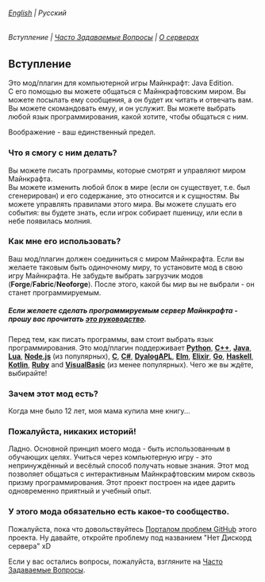 ###### [English](/README.md) | Русский
###### Вступление | [Часто Задаваемые Вопросы](FAQ_ru.md) | [О серверах](SERVER_README_ru.md)

## Вступление

Это мод/плагин для компьютерной игры Майнкрафт: Java Edition.\
С его помощью вы можете общаться с Майнкрафтовским миром. Вы можете посылать ему сообщения, а он будет их читать и отвечать вам. Вы можете скомандовать емуу, и он услужит. Вы можете выбрать любой язык программирования, какой хотите, чтобы общаться с ним.

Воображение - ваш единственный предел.

### Что я смогу с ним делать?

Вы можете писать программы, которые смотрят и управляют миром Майнкрафта.\
Вы можете изменить любой блок в мире (если он существует, т.е. был сгенерирован) и его содержание, это относится и к сущностям. Вы можете управлять правилами этого мира. Вы можете слушать его события: вы будете знать, если игрок собирает пшеницу, или если в небе появилась молния.

### Как мне его использовать?

Ваш мод/плагин должен соединиться с миром Майнкрафта. Если вы желаете таковым быть одиночному миру, то установите мод в свою игру Майнкрафта. Не забудьте выбрать загрузчик модов (**Forge**/**Fabric**/**Neoforge**). После этого, какой бы мир вы не выбрали - он станет программируемым.
##### Если желаете сделать программируемым сервер Майнкрафта - прошу вас прочитать [это руководство](SERVER_README_ru.md).

Перед тем, как писать программы, вам стоит выбрать язык программирования. Это мод/плагин поддерживает [**Python**](/python), [**C++**](/cpp), [**Java**](/java), [**Lua**](/lua), [**Node.js**](/nodejs) (из популярных), [**C**](/c), [**C#**](/csharp), [**DyalogAPL**](/dyalogapl), [**Elm**](/elm), [**Elixir**](/elixir), [**Go**](/go), [**Haskell**](/haskell), [**Kotlin**](/kotlin), [**Ruby**](/ruby) and [**VisualBasic**](/visualbasic) (из менее популярных). Чего же вы ждёте, выбирайте!

### Зачем этот мод есть?

Когда мне было 12 лет, моя мама купила мне книгу...
### Пожалуйста, никаких историй!
Ладно. Основной принцип моего мода - быть использованным в обучающих целях. Учиться через компьютерную игру - это непринуждённый и весёлый способ получать новые знания. Этот мод позволяет общаться с интерактивным Майнкрафтовским миром сквозь призму программирования. Этот проект построен на идее дарить одновременно приятный и учебный опыт.

### У этого мода обязательно есть какое-то сообщество.

Пожалуйста, пока что довольствуйтесь [Порталом проблем GitHub](https://github.com/vpgel/Minecraft-World-API/issues) этого проекта. Ну давайте, откройте проблему под названием "Нет Дискорд сервера" xD

Если у вас остались вопросы, пожалуйста, взгляните на [Часто Задаваемые Вопросы](FAQ_ru.md).